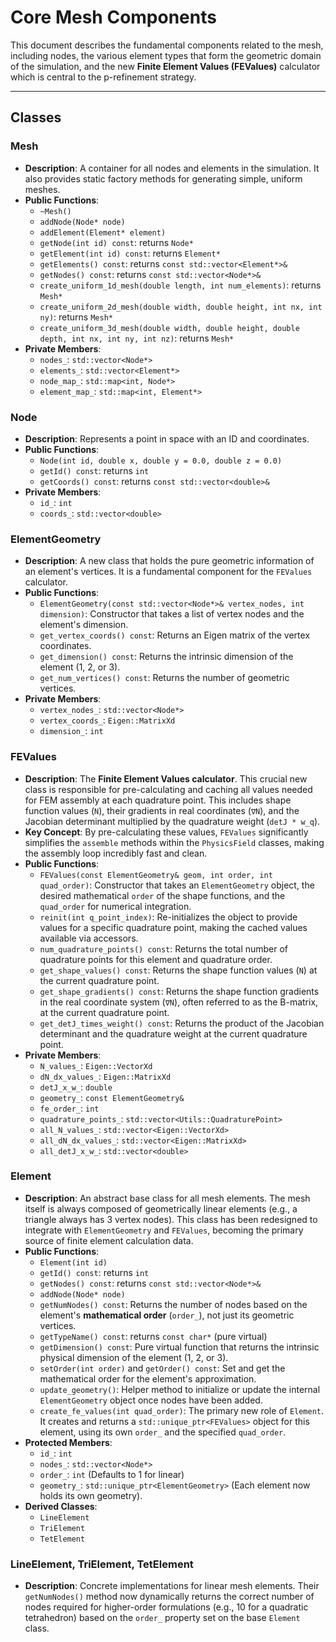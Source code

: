 # **Core Mesh Components**

This document describes the fundamental components related to the mesh, including nodes, the various element types that form the geometric domain of the simulation, and the new **Finite Element Values (FEValues)** calculator which is central to the p-refinement strategy.

---
## **Classes**

### **Mesh**

* **Description**: A container for all nodes and elements in the simulation. It also provides static factory methods for generating simple, uniform meshes.
* **Public Functions**:
  * `~Mesh()`
  * `addNode(Node* node)`
  * `addElement(Element* element)`
  * `getNode(int id) const`: returns `Node*`
  * `getElement(int id) const`: returns `Element*`
  * `getElements() const`: returns `const std::vector<Element*>&`
  * `getNodes() const`: returns `const std::vector<Node*>&`
  * `create_uniform_1d_mesh(double length, int num_elements)`: returns `Mesh*`
  * `create_uniform_2d_mesh(double width, double height, int nx, int ny)`: returns `Mesh*`
  * `create_uniform_3d_mesh(double width, double height, double depth, int nx, int ny, int nz)`: returns `Mesh*`
* **Private Members**:
  * `nodes_`: `std::vector<Node*>`
  * `elements_`: `std::vector<Element*>`
  * `node_map_`: `std::map<int, Node*>`
  * `element_map_`: `std::map<int, Element*>`

### **Node**

* **Description**: Represents a point in space with an ID and coordinates.
* **Public Functions**:
  * `Node(int id, double x, double y = 0.0, double z = 0.0)`
  * `getId() const`: returns `int`
  * `getCoords() const`: returns `const std::vector<double>&`
* **Private Members**:
  * `id_`: `int`
  * `coords_`: `std::vector<double>`

### **ElementGeometry**

* **Description**: A new class that holds the pure geometric information of an element's vertices. It is a fundamental component for the `FEValues` calculator.
* **Public Functions**:
  * `ElementGeometry(const std::vector<Node*>& vertex_nodes, int dimension)`: Constructor that takes a list of vertex nodes and the element's dimension.
  * `get_vertex_coords() const`: Returns an Eigen matrix of the vertex coordinates.
  * `get_dimension() const`: Returns the intrinsic dimension of the element (1, 2, or 3).
  * `get_num_vertices() const`: Returns the number of geometric vertices.
* **Private Members**:
  * `vertex_nodes_`: `std::vector<Node*>`
  * `vertex_coords_`: `Eigen::MatrixXd`
  * `dimension_`: `int`

### **FEValues**

* **Description**: The **Finite Element Values calculator**. This crucial new class is responsible for pre-calculating and caching all values needed for FEM assembly at each quadrature point. This includes shape function values (`N`), their gradients in real coordinates (`∇N`), and the Jacobian determinant multiplied by the quadrature weight (`detJ * w_q`).
* **Key Concept**: By pre-calculating these values, `FEValues` significantly simplifies the `assemble` methods within the `PhysicsField` classes, making the assembly loop incredibly fast and clean.
* **Public Functions**:
  * `FEValues(const ElementGeometry& geom, int order, int quad_order)`: Constructor that takes an `ElementGeometry` object, the desired mathematical `order` of the shape functions, and the `quad_order` for numerical integration.
  * `reinit(int q_point_index)`: Re-initializes the object to provide values for a specific quadrature point, making the cached values available via accessors.
  * `num_quadrature_points() const`: Returns the total number of quadrature points for this element and quadrature order.
  * `get_shape_values() const`: Returns the shape function values (`N`) at the current quadrature point.
  * `get_shape_gradients() const`: Returns the shape function gradients in the real coordinate system (`∇N`), often referred to as the B-matrix, at the current quadrature point.
  * `get_detJ_times_weight() const`: Returns the product of the Jacobian determinant and the quadrature weight at the current quadrature point.
* **Private Members**:
  * `N_values_`: `Eigen::VectorXd`
  * `dN_dx_values_`: `Eigen::MatrixXd`
  * `detJ_x_w_`: `double`
  * `geometry_`: `const ElementGeometry&`
  * `fe_order_`: `int`
  * `quadrature_points_`: `std::vector<Utils::QuadraturePoint>`
  * `all_N_values_`: `std::vector<Eigen::VectorXd>`
  * `all_dN_dx_values_`: `std::vector<Eigen::MatrixXd>`
  * `all_detJ_x_w_`: `std::vector<double>`

### **Element**

* **Description**: An abstract base class for all mesh elements. The mesh itself is always composed of geometrically linear elements (e.g., a triangle always has 3 vertex nodes). This class has been redesigned to integrate with `ElementGeometry` and `FEValues`, becoming the primary source of finite element calculation data.
* **Public Functions**:
  * `Element(int id)`
  * `getId() const`: returns `int`
  * `getNodes() const`: returns `const std::vector<Node*>&`
  * `addNode(Node* node)`
  * `getNumNodes() const`: Returns the number of nodes based on the element's **mathematical order** (`order_`), not just its geometric vertices.
  * `getTypeName() const`: returns `const char*` (pure virtual)
  * `getDimension() const`: Pure virtual function that returns the intrinsic physical dimension of the element (1, 2, or 3).
  * `setOrder(int order)` and `getOrder() const`: Set and get the mathematical order for the element's approximation.
  * `update_geometry()`: Helper method to initialize or update the internal `ElementGeometry` object once nodes have been added.
  * `create_fe_values(int quad_order)`: The primary new role of `Element`. It creates and returns a `std::unique_ptr<FEValues>` object for this element, using its own `order_` and the specified `quad_order`.
* **Protected Members**:
  * `id_`: `int`
  * `nodes_`: `std::vector<Node*>`
  * `order_`: `int` (Defaults to 1 for linear)
  * `geometry_`: `std::unique_ptr<ElementGeometry>` (Each element now holds its own geometry).
* **Derived Classes**:
  * `LineElement`
  * `TriElement`
  * `TetElement`

### **LineElement**, **TriElement**, **TetElement**

* **Description**: Concrete implementations for linear mesh elements. Their `getNumNodes()` method now dynamically returns the correct number of nodes required for higher-order formulations (e.g., 10 for a quadratic tetrahedron) based on the `order_` property set on the base `Element` class.